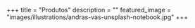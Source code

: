 +++
title = "Produtos"
description = ""
featured_image = "images/illustrations/andras-vas-unsplash-notebook.jpg"
+++

